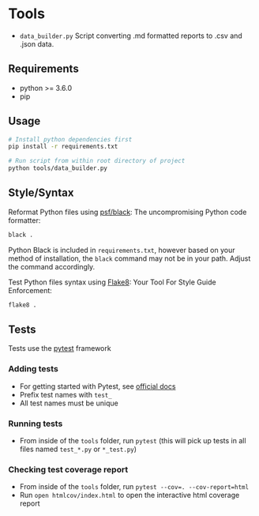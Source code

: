 # Tools

* `data_builder.py` Script converting .md formatted reports to .csv and .json data.

## Requirements

* python >= 3.6.0
* pip

## Usage

```bash
# Install python dependencies first
pip install -r requirements.txt

# Run script from within root directory of project
python tools/data_builder.py
```

## Style/Syntax

Reformat Python files using [psf/black](https://github.com/psf/black): The
 uncompromising Python code formatter:

```bash
black .
```

Python Black is included in `requirements.txt`, however based on your method of
installation, the `black` command may not be in your path. Adjust the command
accordingly.

Test Python files syntax using [Flake8](https://flake8.pycqa.org/en/latest/):
Your Tool For Style Guide Enforcement:

```bash
flake8 .
```

## Tests

Tests use the [pytest](https://docs.pytest.org/) framework

### Adding tests

- For getting started with Pytest, see [official docs](https://docs.pytest.org/en/stable/getting-started.html)
- Prefix test names with `test_`
- All test names must be unique

### Running tests

- From inside of the `tools` folder, run `pytest` (this will pick up tests in all files named `test_*.py` or `*_test.py`)

### Checking test coverage report

- From inside of the `tools` folder, run `pytest --cov=. --cov-report=html`
- Run `open htmlcov/index.html` to open the interactive html coverage report
